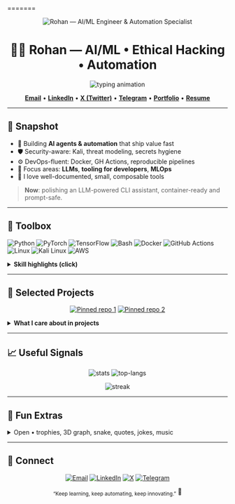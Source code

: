 =======<!-- =========================
Rohan | Ultra-polished GitHub Profile README
========================= -->

<!-- ===== Hero / Banner ===== -->
<p align="center">
  <!-- Host banners in /assets for stability -->
  <picture>
    <source media="(prefers-color-scheme: dark)" srcset="https://raw.githubusercontent.com/RoyalRohan/RoyalRohan/main/assets/banner-dark.gif" />
    <img alt="Rohan — AI/ML Engineer & Automation Specialist" src="https://raw.githubusercontent.com/RoyalRohan/RoyalRohan/main/assets/banner-light.gif" />
  </picture>
</p>

<h1 align="center">👨‍💻 Rohan — AI/ML • Ethical Hacking • Automation</h1>

<p align="center">
  <img src="https://readme-typing-svg.demolab.com?font=Fira+Code&weight=700&size=22&duration=4000&pause=900&color=00FF00&center=true&vCenter=true&width=820&lines=AI+Engineer;Machine+Learning+Enthusiast;Kali+Linux+Expert;Automation+Wizard;Open+Source+Contributor;Security+Minded+Builder" alt="typing animation" />
</p>

<!-- ===== Quick Links ===== -->
<p align="center">
  <a href="mailto:rohanxett6@gmail.com"><b>Email</b></a> •
  <a href="https://linkedin.com/in/<your-linkedin>"><b>LinkedIn</b></a> •
  <a href="https://twitter.com/<your-x>"><b>X (Twitter)</b></a> •
  <a href="https://t.me/<your-telegram>"><b>Telegram</b></a> •
  <a href="https://royalrohan.github.io" target="_blank"><b>Portfolio</b></a> •
  <a href="https://raw.githubusercontent.com/RoyalRohan/RoyalRohan/main/assets/Rohan-CV.pdf"><b>Resume</b></a>
</p>

---

## 🔎 Snapshot

- 🧠 Building **AI agents & automation** that ship value fast  
- 🛡️ Security-aware: Kali, threat modeling, secrets hygiene  
- ⚙️ DevOps-fluent: Docker, GH Actions, reproducible pipelines  
- 🎯 Focus areas: **LLMs**, **tooling for developers**, **MLOps**  
- 🤝 I love well-documented, small, composable tools  

> **Now**: polishing an LLM-powered CLI assistant, container-ready and prompt-safe.

---

## 🧰 Toolbox

<p>
  <img alt="Python" title="Python" height="32" src="https://cdn.jsdelivr.net/gh/devicons/devicon/icons/python/python-original.svg"/>
  <img alt="PyTorch" title="PyTorch" height="32" src="https://cdn.jsdelivr.net/gh/devicons/devicon/icons/pytorch/pytorch-original.svg"/>
  <img alt="TensorFlow" title="TensorFlow" height="32" src="https://cdn.jsdelivr.net/gh/devicons/devicon/icons/tensorflow/tensorflow-original.svg"/>
  <img alt="Bash" title="Bash" height="32" src="https://cdn.jsdelivr.net/gh/devicons/devicon/icons/bash/bash-original.svg"/>
  <img alt="Docker" title="Docker" height="32" src="https://cdn.jsdelivr.net/gh/devicons/devicon/icons/docker/docker-original.svg"/>
  <img alt="GitHub Actions" title="GitHub Actions" height="32" src="https://cdn.jsdelivr.net/gh/devicons/devicon/icons/github/github-original.svg"/>
  <img alt="Linux" title="Linux" height="32" src="https://cdn.jsdelivr.net/gh/devicons/devicon/icons/linux/linux-original.svg"/>
  <img alt="Kali Linux" title="Kali Linux" height="32" src="https://cdn.jsdelivr.net/gh/devicons/devicon/icons/debian/debian-original.svg"/>
  <img alt="AWS" title="AWS" height="32" src="https://cdn.jsdelivr.net/gh/devicons/devicon/icons/amazonwebservices/amazonwebservices-original.svg"/>
</p>

<details>
  <summary><b>Skill highlights (click)</b></summary>

- **ML/AI**: supervised learning, transfer learning, vector DBs, RAG, prompt engineering  
- **MLOps**: experiment tracking, model packaging, CI/CD, observability  
- **Security**: red teaming fundamentals, reconnaissance, opsec, secrets scanning  
- **Automation**: shell tooling, task runners, cron/GH Actions, CLI UX design  
</details>

---

## 🚀 Selected Projects

<p align="center">
  <a href="https://github.com/RoyalRohan/<repo-1>"><img alt="Pinned repo 1" src="https://github-readme-stats.vercel.app/api/pin/?username=RoyalRohan&repo=<repo-1>&theme=radical&hide_border=true" /></a>
  <a href="https://github.com/RoyalRohan/<repo-2>"><img alt="Pinned repo 2" src="https://github-readme-stats.vercel.app/api/pin/?username=RoyalRohan&repo=<repo-2>&theme=radical&hide_border=true" /></a>
</p>

<details>
  <summary><b>What I care about in projects</b></summary>

- Clear README with usage examples  
- One-command setup (Docker or Makefile)  
- Type hints, tests, minimal dependencies  
- Small, composable modules over frameworks  
</details>

---

## 📈 Useful Signals

<p align="center">
  <img alt="stats" height="170" src="https://github-readme-stats.vercel.app/api?username=RoyalRohan&show_icons=true&theme=radical&hide_border=true" />
  <img alt="top-langs" height="170" src="https://github-readme-stats.vercel.app/api/top-langs/?username=RoyalRohan&layout=compact&theme=radical&hide_border=true" />
</p>

<p align="center">
  <img alt="streak" height="170" src="https://github-readme-streak-stats.herokuapp.com?user=RoyalRohan&theme=radical&hide_border=true" />
</p>

---

## 🧪 Fun Extras

<details>
  <summary>Open • trophies, 3D graph, snake, quotes, jokes, music</summary>

<p align="center">
  <img alt="trophies" src="https://github-profile-trophy.vercel.app/?username=RoyalRohan&theme=radical&no-frame=true&no-bg=true&margin-w=5&row=1" />
</p>

🌌 **3D contribution graph**  
<p align="center">
  <img alt="3d graph" src="https://raw.githubusercontent.com/RoyalRohan/RoyalRohan/output/profile-3d-contrib/profile-night-green.svg" />
</p>

🐍 **Contribution snake**  
<p align="center">
  <img alt="snake" src="https://raw.githubusercontent.com/RoyalRohan/RoyalRohan/output/github-contribution-grid-snake.svg" />
</p>

📖 **Random dev quote**  
<p><img alt="quote" src="https://quotes-github-readme.vercel.app/api?type=horizontal&theme=radical"/></p>

😂 **Random dev joke**  
<p><img alt="joke" src="https://readme-jokes.vercel.app/api?theme=radical"/></p>

🎧 **Spotify now playing**  
<p><a href="https://open.spotify.com/user/<your-spotify-id>"><img alt="spotify" src="https://novatorem.vercel.app/api/spotify"/></a></p>

</details>

---

## 🤝 Connect

<p align="center">
  <a href="mailto:rohanxett6@gmail.com"><img alt="Email" src="https://img.shields.io/badge/Email-D14836?style=for-the-badge&logo=gmail&logoColor=white"/></a>
  <a href="https://linkedin.com/in/<your-linkedin>"><img alt="LinkedIn" src="https://img.shields.io/badge/LinkedIn-0077B5?style=for-the-badge&logo=linkedin&logoColor=white"/></a>
  <a href="https://twitter.com/<your-x>"><img alt="X" src="https://img.shields.io/badge/X%20(Twitter)-111111?style=for-the-badge&logo=x&logoColor=white"/></a>
  <a href="https://t.me/<your-telegram>"><img alt="Telegram" src="https://img.shields.io/badge/Telegram-2CA5E0?style=for-the-badge&logo=telegram&logoColor=white"/></a>
</p>

<p align="center"><sub>“Keep learning, keep automating, keep innovating.”</sub> 🚀</p>
